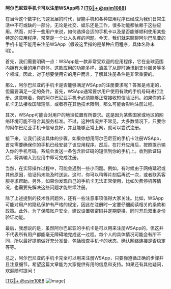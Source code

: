 **阿尔巴尼亚手机卡可以注册WSApp吗？[[TG💪+ @esim1088](https://t.me/s/esim1088)]**

在当今这个数字化飞速发展的时代，智能手机和各种应用程序已经成为我们日常生活中不可或缺的一部分。无论是社交、娱乐还是工作，很多功能都依赖于这些应用。然而，对于一些用户来说，如何选择合适的手机卡以及是否能够顺利使用某些特定的应用程序，常常是一个让人头疼的问题。今天，我们就来聊聊阿尔巴尼亚的手机卡能不能用来注册WSApp（假设这里指的是某种应用程序，具体名称未明）。

首先，我们需要明确一点：WSApp是一款非常受欢迎的应用程序，它在全球范围内拥有大量的用户群体。这款应用的功能多样，涵盖了从即时通讯到支付服务等多个领域。因此，对于想要使用它的用户而言，了解其注册条件是非常重要的。

那么，阿尔巴尼亚的手机卡是否能够满足WSApp的注册要求呢？答案是肯定的，但需要满足一定的条件。首先，WSApp通常要求用户使用有效的手机号码进行注册。这意味着，你的阿尔巴尼亚手机卡必须能够正常接收短信验证码。如果你的手机卡无法接收国际短信，或者存在其他技术限制，那么可能会影响注册过程。

其次，WSApp可能会对用户的地理位置有所要求。这是因为某些国家或地区的网络环境可能不符合其服务标准。不过，这种情况并不常见，大多数情况下，只要你的阿尔巴尼亚手机卡信号良好，并且能够正常上网，就可以尝试注册。

接下来，让我们谈谈具体的步骤。如果你想用阿尔巴尼亚的手机卡注册WSApp，首先需要确保你的手机已经安装了该应用程序。然后，在打开应用后，按照提示输入你的手机号码。系统会发送一条包含验证码的短信到你的手机上。收到验证码后，将其输入到应用中即可完成注册。

当然，在实际操作过程中，可能会遇到一些小问题。例如，有时候由于网络延迟或其他原因，验证码未能及时送达。这时，你可以稍等片刻后再试一次，或者联系客服寻求帮助。另外，如果你发现自己的手机卡无法正常使用，比如欠费停机等情况，也需要先解决这些问题才能继续注册。

除了上述提到的技术性问题外，还有一些注意事项值得大家关注。比如，WSApp可能对用户的隐私保护有严格的规定，因此在注册时一定要仔细阅读相关的条款和政策。此外，为了保障账户安全，建议设置强密码并定期更换，同时开启双重身份验证功能。

最后，我想说的是，虽然阿尔巴尼亚的手机卡是可以用来注册WSApp的，但这并不代表所有用户都能毫无障碍地完成这一过程。每个人的具体情况可能会有所不同，所以最好提前做好充分准备，包括检查手机卡的状态、确认网络连接是否稳定等等。

总之，阿尔巴尼亚的手机卡完全可以用来注册WSApp，只要你遵循正确的步骤并且注意细节。希望这篇文章能为大家提供有用的信息和支持。如果还有其他疑问，欢迎随时提问！

[[TG💪+ @esim1088](https://t.me/s/esim1088) ![Image](https://i.postimg.cc/4NQfJmqS/Snipaste-2025-05-13-00-14-12.png)]